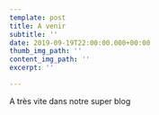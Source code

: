 ```yaml
---
template: post
title: A venir
subtitle: ''
date: 2019-09-19T22:00:00.000+00:00
thumb_img_path: ''
content_img_path: ''
excerpt: ''

---
```

A très vite dans notre super blog